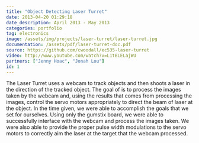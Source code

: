 ```yaml
---
title: "Object Detecting Laser Turret"
date: 2013-04-20 01:29:18
date_description: April 2013 - May 2013
categories: portfolio
tag: electronics
image: /assets/img/projects/laser-turret/laser-turret.jpg
documentation: /assets/pdf/laser-turret-doc.pdf
source: https://github.com/cwoodall/ec535-laser-turret
video: http://www.youtube.com/watch?v=L1tBLELajWU
partners: ["Jenny Hoac", "Jonah Lou"]
id: 1
---
```


The Laser Turret uses a webcam to track objects and then shoots a laser in the direction of the tracked object. The goal of is to process the images taken by the webcam and, using the results that comes from processing the images, control the servo motors appropriately to direct the beam of laser at the object. In the time given, we were able to accomplish the goals that we set for ourselves. Using only the gumstix board, we were able to successfully interface with the webcam and process the images taken. We were also able to provide the proper pulse width modulations to the servo motors to correctly aim the laser at the target that the webcam processed.
